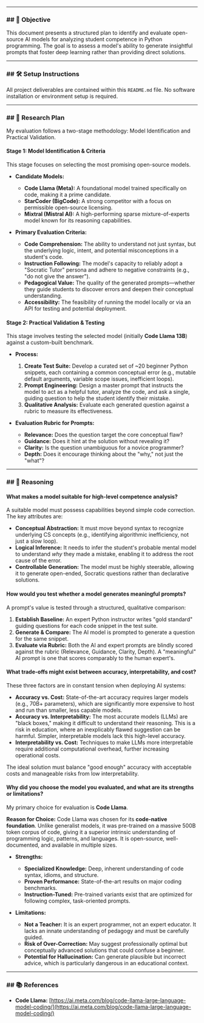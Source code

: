 
---

### ## 🎯 Objective

This document presents a structured plan to identify and evaluate open-source AI models for analyzing student competence in Python programming. The goal is to assess a model's ability to generate insightful prompts that foster deep learning rather than providing direct solutions.

---

### ## 🛠️ Setup Instructions

All project deliverables are contained within this `README.md` file. No software installation or environment setup is required.

---

### ## 📝 Research Plan

My evaluation follows a two-stage methodology: Model Identification and Practical Validation.

#### Stage 1: Model Identification & Criteria

This stage focuses on selecting the most promising open-source models.

* **Candidate Models:**
    * **Code Llama (Meta):** A foundational model trained specifically on code, making it a prime candidate.
    * **StarCoder (BigCode):** A strong competitor with a focus on permissible open-source licensing.
    * **Mixtral (Mistral AI):** A high-performing sparse mixture-of-experts model known for its reasoning capabilities.

* **Primary Evaluation Criteria:**
    * **Code Comprehension:** The ability to understand not just syntax, but the underlying logic, intent, and potential misconceptions in a student's code.
    * **Instruction Following:** The model's capacity to reliably adopt a "Socratic Tutor" persona and adhere to negative constraints (e.g., "do not give the answer").
    * **Pedagogical Value:** The quality of the generated prompts—whether they guide students to discover errors and deepen their conceptual understanding.
    * **Accessibility:** The feasibility of running the model locally or via an API for testing and potential deployment.

#### Stage 2: Practical Validation & Testing

This stage involves testing the selected model (initially **Code Llama 13B**) against a custom-built benchmark.

* **Process:**
    1.  **Create Test Suite:** Develop a curated set of ~20 beginner Python snippets, each containing a common conceptual error (e.g., mutable default arguments, variable scope issues, inefficient loops).
    2.  **Prompt Engineering:** Design a master prompt that instructs the model to act as a helpful tutor, analyze the code, and ask a single, guiding question to help the student identify their mistake.
    3.  **Qualitative Analysis:** Evaluate each generated question against a rubric to measure its effectiveness.

* **Evaluation Rubric for Prompts:**
    * **Relevance:** Does the question target the core conceptual flaw?
    * **Guidance:** Does it hint at the solution without revealing it?
    * **Clarity:** Is the question unambiguous for a novice programmer?
    * **Depth:** Does it encourage thinking about the "why," not just the "what"?

---

### ## 🤔 Reasoning

#### What makes a model suitable for high-level competence analysis?

A suitable model must possess capabilities beyond simple code correction. The key attributes are:

* **Conceptual Abstraction:** It must move beyond syntax to recognize underlying CS concepts (e.g., identifying algorithmic inefficiency, not just a slow loop).
* **Logical Inference:** It needs to infer the student's probable mental model to understand *why* they made a mistake, enabling it to address the root cause of the error.
* **Controllable Generation:** The model must be highly steerable, allowing it to generate open-ended, Socratic questions rather than declarative solutions.

#### How would you test whether a model generates meaningful prompts?

A prompt's value is tested through a structured, qualitative comparison:

1.  **Establish Baseline:** An expert Python instructor writes "gold standard" guiding questions for each code snippet in the test suite.
2.  **Generate & Compare:** The AI model is prompted to generate a question for the same snippet.
3.  **Evaluate via Rubric:** Both the AI and expert prompts are blindly scored against the rubric (Relevance, Guidance, Clarity, Depth). A "meaningful" AI prompt is one that scores comparably to the human expert's.

#### What trade-offs might exist between accuracy, interpretability, and cost?

These three factors are in constant tension when deploying AI systems:

* **Accuracy vs. Cost:** State-of-the-art accuracy requires larger models (e.g., 70B+ parameters), which are significantly more expensive to host and run than smaller, less capable models.
* **Accuracy vs. Interpretability:** The most accurate models (LLMs) are "black boxes," making it difficult to understand their reasoning. This is a risk in education, where an inexplicably flawed suggestion can be harmful. Simpler, interpretable models lack this high-level accuracy.
* **Interpretability vs. Cost:** Techniques to make LLMs more interpretable require additional computational overhead, further increasing operational costs.

The ideal solution must balance "good enough" accuracy with acceptable costs and manageable risks from low interpretability.

#### Why did you choose the model you evaluated, and what are its strengths or limitations?

My primary choice for evaluation is **Code Llama**.

**Reason for Choice:** Code Llama was chosen for its **code-native foundation**. Unlike generalist models, it was pre-trained on a massive 500B token corpus of code, giving it a superior intrinsic understanding of programming logic, patterns, and languages. It is open-source, well-documented, and available in multiple sizes.

* **Strengths:**
    * **Specialized Knowledge:** Deep, inherent understanding of code syntax, idioms, and structure.
    * **Proven Performance:** State-of-the-art results on major coding benchmarks.
    * **Instruction-Tuned:** Pre-trained variants exist that are optimized for following complex, task-oriented prompts.

* **Limitations:**
    * **Not a Teacher:** It is an expert programmer, not an expert educator. It lacks an innate understanding of pedagogy and must be carefully guided.
    * **Risk of Over-Correction:** May suggest professionally optimal but conceptually advanced solutions that could confuse a beginner.
    * **Potential for Hallucination:** Can generate plausible but incorrect advice, which is particularly dangerous in an educational context.

---

### ## 📚 References

* **Code Llama:** [https://ai.meta.com/blog/code-llama-large-language-model-coding/](https://ai.meta.com/blog/code-llama-large-language-model-coding/)
